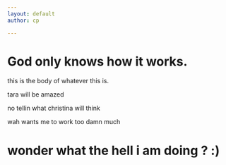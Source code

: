 ```yaml
---
layout: default
author: cp

---
```


# God only knows how it works.




this is the body of whatever this is.

tara will be amazed

no tellin what christina will think

wah wants me to work too damn much

# wonder what the hell i am doing ?  :)